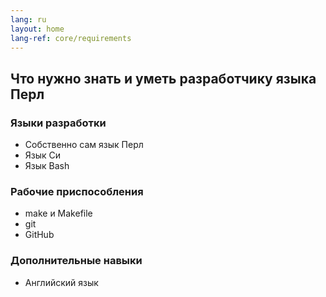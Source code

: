 ```yaml
---
lang: ru
layout: home
lang-ref: core/requirements
---
```


## Что нужно знать и уметь разработчику языка Перл

### Языки разработки

* Собственно сам язык Перл
* Язык Си
* Язык Bash

### Рабочие приспособления

* make и Makefile
* git
* GitHub

### Дополнительные навыки

* Английский язык

